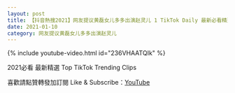 ```yaml
---
layout: post
title: 【抖音熱搜2021】网友提议黄磊女儿多多出演赵灵儿 1 TikTok Daily 最新必看精選合集2021 01 10
date: 2021-01-10
category: 网友提议黄磊女儿多多出演赵灵儿
---
```


{% include youtube-video.html id="236VHAATQIk" %}

2021必看 最新精選 Top TikTok Trending Clips

喜歡請點贊轉發加訂閱 Like & Subscribe：[YouTube](https://www.youtube.com/channel/UCAoR7VcanIPd04uEq_GIylA/videos)

